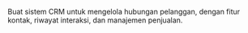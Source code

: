 Buat sistem CRM untuk mengelola hubungan pelanggan, dengan fitur kontak, riwayat interaksi, dan manajemen penjualan. 
